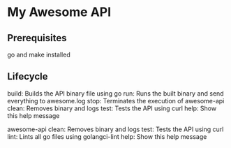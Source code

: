 # My Awesome API
## Prerequisites

go and make installed

## Lifecycle

build: Builds the API binary file using go run: Runs the built binary and send everything to awesome.log stop: Terminates the execution of awesome-api clean: Removes binary and logs test: Tests the API using curl help: Show this help message

awesome-api clean: Removes binary and logs test: Tests the API using curl lint: Lints all go files using golangci-lint help: Show this help message